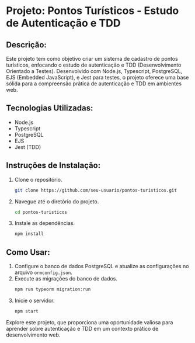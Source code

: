 # **Projeto: Pontos Turísticos - Estudo de Autenticação e TDD**

## **Descrição:**
Este projeto tem como objetivo criar um sistema de cadastro de pontos turísticos, enfocando o estudo de autenticação e TDD (Desenvolvimento Orientado a Testes). Desenvolvido com Node.js, Typescript, PostgreSQL, EJS (Embedded JavaScript), e Jest para testes, o projeto oferece uma base sólida para a compreensão prática de autenticação e TDD em ambientes web.

## **Tecnologias Utilizadas:**
- Node.js
- Typescript
- PostgreSQL
- EJS
- Jest (TDD)

## **Instruções de Instalação:**
1. Clone o repositório.
   ```bash
   git clone https://github.com/seu-usuario/pontos-turisticos.git
   ```
2. Navegue até o diretório do projeto.
   ```bash
   cd pontos-turisticos
   ```
3. Instale as dependências.
   ```bash
   npm install
   ```

## **Como Usar:**
1. Configure o banco de dados PostgreSQL e atualize as configurações no arquivo `ormconfig.json`.
2. Execute as migrações do banco de dados.
   ```bash
   npm run typeorm migration:run
   ```
3. Inicie o servidor.
   ```bash
   npm start
   ```

Explore este projeto, que proporciona uma oportunidade valiosa para aprender sobre autenticação e TDD em um contexto prático de desenvolvimento web.
